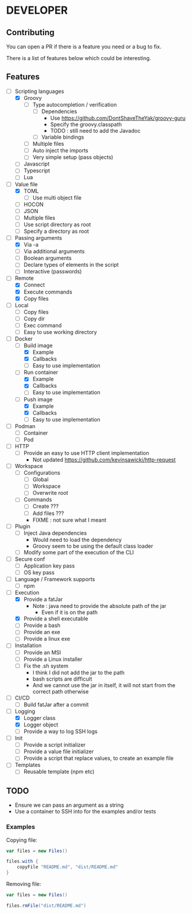 # DEVELOPER

## Contributing

You can open a PR if there is a feature you need or a bug to fix.

There is a list of features below which could be interesting.

## Features

- [ ] Scripting languages
  - [x] Groovy
    - [ ] Type autocompletion / verification
      - [ ] Dependencies
        - Use https://github.com/DontShaveTheYak/groovy-guru
        - Specify the groovy.classpath
        - TODO : still need to add the Javadoc
      - [ ] Variable bindings
    - [ ] Multiple files
    - [ ] Auto inject the imports
    - [ ] Very simple setup (pass objects)
  - [ ] Javascript
  - [ ] Typescript
  - [ ] Lua

- [ ] Value file
  - [x] TOML
    - [ ] Use multi object file
  - [ ] HOCON
  - [ ] JSON
  - [ ] Multiple files
  - [ ] Use script directory as root
  - [ ] Specify a directory as root

- [ ] Passing arguments
  - [x] Via -a
  - [ ] Via additional arguments
  - [ ] Boolean arguments
  - [ ] Declare types of elements in the script
  - [ ] Interactive (passwords)

- [ ] Remote
  - [x] Connect
  - [x] Execute commands
  - [x] Copy files

- [ ] Local
  - [ ] Copy files
  - [ ] Copy dir
  - [ ] Exec command
  - [ ] Easy to use working directory

- [ ] Docker
  - [ ] Build image
    - [x] Example
    - [x] Callbacks
    - [ ] Easy to use implementation
  - [ ] Run container
    - [x] Example
    - [x] Callbacks
    - [ ] Easy to use implementation
  - [ ] Push image
    - [x] Example
    - [x] Callbacks
    - [ ] Easy to use implementation

- [ ] Podman
  - [ ] Container
  - [ ] Pod

- [ ] HTTP
  - [ ] Provide an easy to use HTTP client implementation
    - Not updated https://github.com/kevinsawicki/http-request

- [ ] Workspace
  - [ ] Configurations
    - [ ] Global
    - [ ] Workspace
    - [ ] Overwrite root
  - [ ] Commands
    - [ ] Create ???
    - [ ] Add files ???
    - FIXME : not sure what I meant

- [ ] Plugin
  - [ ] Inject Java dependencies
    - Would need to load the dependency
    - Groovy seem to be using the default class loader
  - [ ] Modify some part of the execution of the CLI

- [ ] Secure conf
  - [ ] Application key pass
  - [ ] OS key pass

- [ ] Language / Framework supports
  - [ ] npm

- [ ] Execution
  - [x] Provide a fatJar
    - Note : java need to provide the absolute path of the jar
      - Even if it is on the path
  - [x] Provide a shell executable
  - [ ] Provide a bash
  - [ ] Provide an exe
  - [ ] Provide a linux exe

- [ ] Installation
  - [ ] Provide an MSI
  - [ ] Provide a Linux installer
  - [ ] Fix the .sh system
    - I think I did not add the jar to the path
    - bash scripts are difficult
    - And we cannot use the jar in itself, it will not start from the correct path otherwise

- [ ] CI/CD
  - [ ] Build fatJar after a commit

- [ ] Logging
  - [x] Logger class
  - [x] Logger object
  - [ ] Provide a way to log SSH logs

- [ ] Init
  - [ ] Provide a script initializer
  - [ ] Provide a value file initializer
  - [ ] Provide a script that replace values, to create an example file

- [ ] Templates
  - [ ] Reusable template (npm etc)

## TODO

- Ensure we can pass an argument as a string
- Use a container to SSH into for the examples and/or tests

### Examples

Copying file:

```groovy
var files = new Files()

files.with {
    copyFile "README.md", "dist/README.md"
}
```

Removing file:

```groovy
var files = new Files()

files.rmFile("dist/README.md")
```
